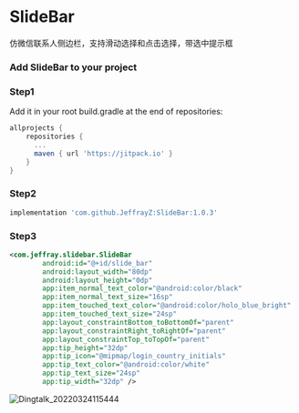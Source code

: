 # SlideBar
仿微信联系人侧边栏，支持滑动选择和点击选择，带选中提示框

### Add SlideBar to your project

### Step1
Add it in your root build.gradle at the end of repositories:
```groovy
allprojects {
    repositories {
      ...
      maven { url 'https://jitpack.io' }
    }
}
```

### Step2
```groovy
implementation 'com.github.JeffrayZ:SlideBar:1.0.3'
```
### Step3
```xml
<com.jeffray.slidebar.SlideBar
        android:id="@+id/slide_bar"
        android:layout_width="80dp"
        android:layout_height="0dp"
        app:item_normal_text_color="@android:color/black"
        app:item_normal_text_size="16sp"
        app:item_touched_text_color="@android:color/holo_blue_bright"
        app:item_touched_text_size="24sp"
        app:layout_constraintBottom_toBottomOf="parent"
        app:layout_constraintRight_toRightOf="parent"
        app:layout_constraintTop_toTopOf="parent"
        app:tip_height="32dp"
        app:tip_icon="@mipmap/login_country_initials"
        app:tip_text_color="@android:color/white"
        app:tip_text_size="24sp"
        app:tip_width="32dp" />
```
![Dingtalk_20220324115444](https://user-images.githubusercontent.com/15990982/159839029-f660a091-a222-4b3d-bab2-d595e4d461ee.jpg)
